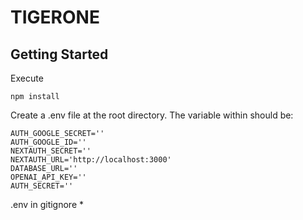 # TIGERONE

## Getting Started

Execute

```
npm install

```

Create a .env file at the root directory. The variable within should be:

```
AUTH_GOOGLE_SECRET=''
AUTH_GOOGLE_ID=''
NEXTAUTH_SECRET=''
NEXTAUTH_URL='http://localhost:3000'
DATABASE_URL=''
OPENAI_API_KEY=''
AUTH_SECRET=''
```
.env in gitignore * 
